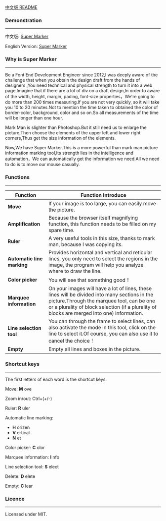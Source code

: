 [中文版 README](https://github.com/barretlee/SuperMarker/blob/master/README_cn.md)


### Demonstration
---

中文版: [Super Marker](http://barretlee.github.io/SuperMarker/index_cn.html)

English Version: [Super Marker](http://barretlee.github.io/SuperMarker/)


### Why is Super Marker
---

Be a Font End Development Engineer since 2012,I was deeply aware of the challenge that when you obtain the design draft from the hands of designers ,You need technical and physical strength to turn it into a web page.Imagine that if there are a lot of div on a draft design,In order to aware of the  width, height, margin, pading, font-size properties，We're going to do more than 200 times measuring.If you are not very quickly, so it will take you 10 to 20 minutes.Not to mention the time taken to obtained the color of border-color, background, color and so on.So all measurements of the time will be longer than one hour.

Mark Man is slighter than Photoshop.But it still need us to enlarge the picture,Then choose the elements of the upper left and lower right corners,Thus get the size information of the elements.

Now,We have Super Marker.This is a more powerful than mark man picture information marking tool,Its strength lies in the intelligence and automation，We can automatically get the information we need.All we need to do is to move our mouse casually.


### Functions
---

|Function   　　|Function Introduce                        |
|--------------|-------------------------------------------------|
|**Move**|If your image is too large, you can easily move the picture.
|**Amplification**|Because the browser itself magnifying function, this function needs to be filled on my spare time.|
|**Ruler**|A very useful tools in this size, thanks to mark man, because I was copying its.|
|**Automatic line marking**|Provides horizontal and vertical and reticular lines, you only need to select the regions in the image, the program will help you analyze where to draw the line.|
|**Color picker**|You will see that something good！|
|**Marquee information**|On your images will have a lot of lines, these lines will be divided into many sections in the picture.Through the marquee tool, can be one or a plurality of block selection (if a plurality of blocks are merged into one) information.|
|**Line selection tool**|You can through the frame to select lines, can also activate the mode in this tool, click on the line to select it.Of course, you can also use it to cancel the choice！|
|**Empty**|Empty all lines and boxes in the picture.|

### Shortcut keys
---

The first letters of each word is the shortcut keys.

Move: **M** ove

Zoom in/out: Ctrl+(+/-)

Ruler: **R** uler

Automatic line marking: 

  - **H** orizen
  - **V** ertical
  - **N** et

Color picker: **C** olor

Marquee information: **I** nfo

Line selection tool: **S** elect

Delete: **D** elete

Empty: **C** lear


### Licence
---

Licensed under MIT.

